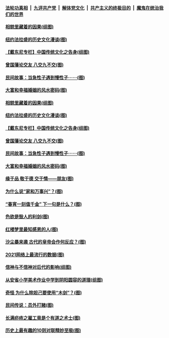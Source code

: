 

####  [法轮功真相](../../../../basic/blob/master/README.md?t=03210701) &nbsp;|&nbsp; [九评共产党](../../../../9ping.md/blob/master/README.md?t=03210701) &nbsp;|&nbsp; [解体党文化](../../../../jtdwh.md/blob/master/README.md?t=03210701)  &nbsp;|&nbsp; [共产主义的终极目的](../../../../gczydzjmd.md/blob/master/README.md?t=03210701) &nbsp;|&nbsp; [魔鬼在统治我们的世界](../../../../mgztzwmdsj.md/blob/master/README.md?t=03210701) 

#### [相貌里藏着的因果(组图)](../pages/p7/964802.md?t=03210701) 

#### [纽约法拉盛的历史文化漫谈(图)](../pages/p7/965751.md?t=03210701) 

#### [【戴东尼专栏】中国传统文化之告身(组图)](../pages/p7/959947.md?t=03210701) 

#### [曾国藩论交友 八交九不交(图)](../pages/p7/965970.md?t=03210701) 

#### [民间故事：当急性子遇到慢性子⋯⋯(图)](../pages/p7/965462.md?t=03210701) 

#### [大富和幸福婚姻的风水密码(图)](../pages/p7/961770.md?t=03210701) 

#### [相貌里藏着的因果(组图)](../pages/p7/964802.md?t=03210701) 

#### [纽约法拉盛的历史文化漫谈(图)](../pages/p7/965751.md?t=03210701) 

#### [【戴东尼专栏】中国传统文化之告身(组图)](../pages/p7/959947.md?t=03210701) 


#### [曾国藩论交友 八交九不交(图)](../pages/p7/965970.md?t=03210701) 

#### [民间故事：当急性子遇到慢性子⋯⋯(图)](../pages/p7/965462.md?t=03210701) 

#### [大富和幸福婚姻的风水密码(图)](../pages/p7/961770.md?t=03210701) 

#### [缘于品 敬于德 交于情——朋友(图)](../pages/p7/965027.md?t=03210701) 

#### [为什么说“家和万事兴”？(图)](../pages/p7/965933.md?t=03210701) 

#### [“春宵一刻值千金” 下一句是什么？(图)](../pages/p7/965868.md?t=03210701) 

#### [色欲是毁人的利剑(图)](../pages/p7/956980.md?t=03210701) 

#### [红楼梦里最知感恩的人(图)](../pages/p7/965406.md?t=03210701) 

#### [沙尘暴来袭 古代的皇帝会作何反应？(图)](../pages/p7/965827.md?t=03210701) 

#### [2021网络上最流行的数据(图)](../pages/p7/965353.md?t=03210701) 

#### [信神与不信神对后代的影响(组图)](../pages/p7/965304.md?t=03210701) 

#### [从安省小学美术作业中学到阴阳圆容的道理(组图)](../pages/p7/964471.md?t=03210701) 

#### [奇怪 为什么除妲己要使用“木剑”？(图)](../pages/p7/965694.md?t=03210701) 

#### [民间传说：员外打赌(图)](../pages/p7/965150.md?t=03210701) 

#### [长满疥疮之雇工竟是个有道之术士(图)](../pages/p7/965453.md?t=03210701) 

#### [历史上最有趣的10则对联精妙至极(图)](../pages/p7/965241.md?t=03210701) 

